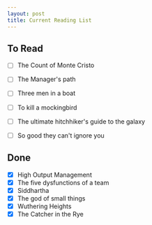 ```yaml
---
layout: post
title: Current Reading List
---
```


## To Read

- [ ] The Count of Monte Cristo
- [ ] The Manager's path
- [ ] Three men in a boat 
- [ ] To kill a mockingbird
- [ ] The ultimate hitchhiker's guide to the galaxy
- [ ] So good they can't ignore you



## Done

- [x] High Output Management
- [x] The five dysfunctions of a team 
- [x] Siddhartha 
- [x] The god of small things
- [x] Wuthering Heights
- [x] The Catcher in the Rye